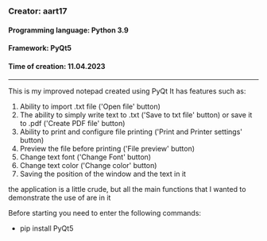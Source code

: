 ### Creator: aart17
#### Programming language: Python 3.9
#### Framework: PyQt5
#### Time of creation: 11.04.2023
________

This is my improved notepad created using PyQt
It has features such as:

1. Ability to import .txt file ('Open file' button)
2. The ability to simply write text to .txt ('Save to txt file' button) or save it to .pdf ('Create PDF file' button)
3. Ability to print and configure file printing ('Print and Printer settings' button)
4. Preview the file before printing ('File preview' button)
5. Change text font ('Change Font' button)
6. Change text color ('Change color' button)
7. Saving the position of the window and the text in it

the application is a little crude, but all the main functions that I wanted to demonstrate the use of are in it

Before starting you need to enter the following commands:
* pip install PyQt5 
